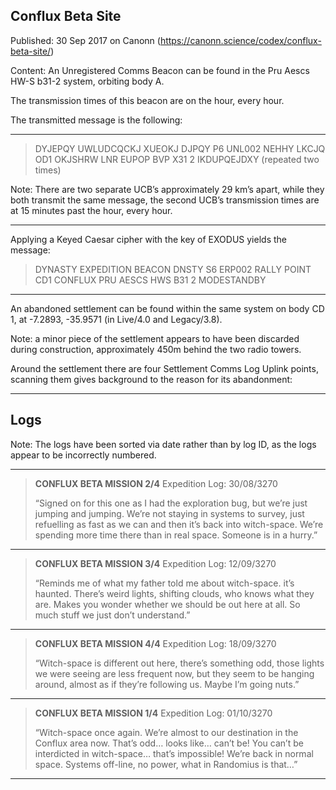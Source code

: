 ## Conflux Beta Site

Published: 30 Sep 2017 on Canonn (https://canonn.science/codex/conflux-beta-site/)

Content: An Unregistered Comms Beacon can be found in the Pru Aescs HW-S b31-2 system, orbiting body A.

The transmission times of this beacon are on the hour, every hour.

The transmitted message is the following:

* * *

> 
> DYJEPQY UWLUDCQCKJ XUEOKJ
> DJPQY P6 UNL002
> NEHHY LKCJQ OD1
> OKJSHRW
> LNR EUPOP BVP X31 2
> IKDUPQEJDXY
> (repeated two times)

Note: There are two separate UCB’s approximately 29 km’s apart, while they both transmit the same message, the second UCB’s transmission times are at 15 minutes past the hour, every hour.

* * *

Applying a Keyed Caesar cipher with the key of EXODUS yields the message:

> 
> DYNASTY EXPEDITION BEACON
> DNSTY S6 ERP002
> RALLY POINT CD1
> CONFLUX
> PRU AESCS HWS B31 2
> MODESTANDBY

* * *

An abandoned settlement can be found within the same system on body CD 1, at -7.2893, -35.9571 (in Live/4.0 and Legacy/3.8).

Note: a minor piece of the settlement appears to have been discarded during construction, approximately 450m behind the two radio towers.

Around the settlement there are four Settlement Comms Log Uplink points, scanning them gives background to the reason for its abandonment:

* * *

## Logs

Note: The logs have been sorted via date rather than by log ID, as the logs appear to be incorrectly numbered.

* * *

> 
> **CONFLUX BETA MISSION 2/4**
> Expedition Log: 30/08/3270
> 
> “Signed on for this one as I had the exploration bug, but we’re just jumping and jumping. We’re not staying in systems to survey, just refuelling as fast as we can and then it’s back into witch-space. We’re spending more time there than in real space. Someone is in a hurry.”

* * *

> 
> **CONFLUX BETA MISSION 3/4**
> Expedition Log: 12/09/3270
> 
> “Reminds me of what my father told me about witch-space. it’s haunted. There’s weird lights, shifting clouds, who knows what they are. Makes you wonder whether we should be out here at all. So much stuff we just don’t understand.”

* * *

> 
> **CONFLUX BETA MISSION 4/4**
> Expedition Log: 18/09/3270
> 
> “Witch-space is different out here, there’s something odd, those lights we were seeing are less frequent now, but they seem to be hanging around, almost as if they’re following us. Maybe I’m going nuts.”

* * *

> 
> **CONFLUX BETA MISSION 1/4**
> Expedition Log: 01/10/3270
> 
> “Witch-space once again. We’re almost to our destination in the Conflux area now. That’s odd… looks like… can’t be! You can’t be interdicted in witch-space… that’s impossible! We’re back in normal space. Systems off-line, no power, what in Randomius is that…”

* * *